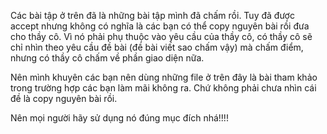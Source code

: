 Các bài tập ở trên đã là những bài tập mình đã chấm rồi. 
Tuy đã được accept nhưng không có nghĩa là các bạn có thể copy nguyên bài rồi đưa cho thầy cô.
Vì nó phải phụ thuộc vào yêu cầu của thầy cô, 
có thầy cô sẽ chỉ nhìn theo yêu cầu đề bài (đề bài viết sao chấm vậy) mà chấm điểm, nhưng có thầy cô chấm về phần giao diện nữa.

Nên mình khuyên các bạn nên dùng những file ở trên đây là bài tham khảo trong trường hợp các bạn làm 
mãi không ra. Chứ không phải chưa nhìn cái đề là copy nguyên bài rồi. 

Nên mọi người hãy sử dụng nó đúng mục đích nhá!!!!
